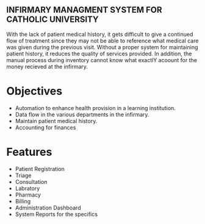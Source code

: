 ## INFIRMARY MANAGMENT SYSTEM FOR CATHOLIC UNIVERSITY

With the lack of patient medical history, it gets difficult to give a continued flow of treatment since they may not be able to reference what medical care was given during the previous visit. Without a proper system for maintaining patient history, it reduces the quality of services provided. In addition, the manual process during inventory cannot know what exactlY acoount for the money recieved at the infirmary.

# Objectives 
- Automation to enhance health provision in a learning institution.
- Data flow in the various departments in the infirmary.
- Maintain patient medical history.
- Accounting for finances 

# Features
- Patient Registration
- Triage 
- Consultation
- Labratory 
- Pharmacy 
- Billing 
- Administration Dashboard
- System Reports for the specifics 